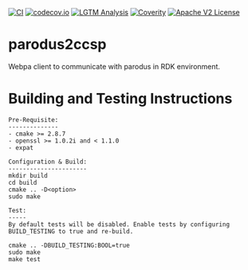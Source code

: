 [![CI](https://github.com/xmidt-org/parodus2ccsp/actions/workflows/push.yml/badge.svg)](https://github.com/xmidt-org/parodus2ccsp/actions/workflows/push.yml)
[![codecov.io](http://codecov.io/github/xmidt-org/parodus2ccsp/coverage.svg?branch=master)](http://codecov.io/github/xmidt-org/parodus2ccsp?branch=master)
[![LGTM Analysis](https://github.com/xmidt-org/parodus2ccsp/actions/workflows/codeql-analysis.yml/badge.svg)](https://github.com/xmidt-org/parodus2ccsp/actions/workflows/codeql-analysis.yml)
[![Coverity](https://img.shields.io/coverity/scan/16783.svg)](https://scan.coverity.com/projects/comcast-parodus2ccsp)
[![Apache V2 License](http://img.shields.io/badge/license-Apache%20V2-blue.svg)](https://github.com/Comcast/parodus2ccsp/blob/master/LICENSE)

# parodus2ccsp

Webpa client to communicate with parodus in RDK environment.

# Building and Testing Instructions

```
Pre-Requisite:
--------------
- cmake >= 2.8.7
- openssl >= 1.0.2i and < 1.1.0
- expat

Configuration & Build:
----------------------
mkdir build
cd build
cmake .. -D<option>
sudo make

Test:
-----
By default tests will be disabled. Enable tests by configuring BUILD_TESTING to true and re-build.

cmake .. -DBUILD_TESTING:BOOL=true
sudo make
make test
```
